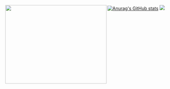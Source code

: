 [![Anurag's GitHub stats](https://github-readme-stats.vercel.app/api?username=inquis1t0r&theme=dark&show_icons=true)](https://github.com/anuraghazra/github-readme-stats) <img src="https://i.imgur.com/J2PfV2m.gif" align="left" height="250" width="320" >
<img
  src="https://cr-ss-service.azurewebsites.net/api/ScreenShot?widget=summary&username=inquis1t0r&badges=4&show-avatar=false&style=--header-bg-color:%23000;--border-radius:10px" 
/>

<!--
**Inquis1t0r/inquis1t0r** is a ✨ _special_ ✨ repository because its `README.md` (this file) appears on your GitHub profile.

Here are some ideas to get you started:

- 🔭 I’m currently working on ...
- 🌱 I’m currently learning ...
- 👯 I’m looking to collaborate on ...
- 🤔 I’m looking for help with ...
- 💬 Ask me about ...
- 📫 How to reach me: ...
- 😄 Pronouns: ...
- ⚡ Fun fact: ...
-->

